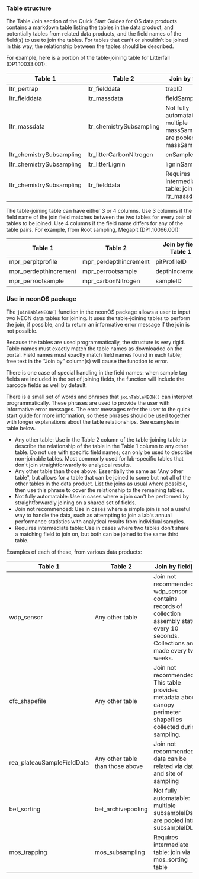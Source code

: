 ### Table structure

The Table Join section of the Quick Start Guides for OS data products contains a markdown table listing the tables in the data product, and potentially tables from related data products, and the field names of the field(s) to use to join the tables. For tables that can't or shouldn't be joined in this way, the relationship between the tables should be described.

For example, here is a portion of the table-joining table for Litterfall (DP1.10033.001):

|Table 1|Table 2|Join by field(s)|
|------------------------|------------------------|-------------------------------|
ltr_pertrap|ltr_fielddata|trapID
ltr_fielddata|ltr_massdata|fieldSampleID
ltr_massdata|ltr_chemistrySubsampling|Not fully automatable: multiple massSampleIDs are pooled into massSampleIDList
ltr_chemistrySubsampling|ltr_litterCarbonNitrogen|cnSampleID
ltr_chemistrySubsampling|ltr_litterLignin|ligninSampleID
ltr_chemistrySubsampling|ltr_fielddata|Requires intermediate table: join via ltr_massdata table

The table-joining table can have either 3 or 4 columns. Use 3 columns if the field name of the join field matches between the two tables for every pair of tables to be joined. Use 4 columns if the field name differs for any of the table pairs. For example, from Root sampling, Megapit (DP1.10066.001):

|Table 1|Table 2|Join by field Table 1|Join by field Table 2|
|------------------|-------------------|--------------------|---------------------|
mpr_perpitprofile|mpr_perdepthincrement|pitProfileID|pitProfileID|
mpr_perdepthincrement|mpr_perrootsample|depthIncrementID|depthIncrementID|
mpr_perrootsample|mpr_carbonNitrogen|sampleID|cnSampleID|

### Use in neonOS package

The `joinTableNEON()` function in the neonOS package allows a user to input two NEON data tables for joining. It uses the table-joining tables to perform the join, if possible, and to return an informative error message if the join is not possible.

Because the tables are used programmatically, the structure is very rigid. Table names must exactly match the table names as downloaded on the portal. Field names must exactly match field names found in each table; free text in the "Join by" column(s) will cause the function to error.

There is one case of special handling in the field names: when sample tag fields are included in the set of joining fields, the function will include the barcode fields as well by default.

There is a small set of words and phrases that `joinTableNEON()` can interpret programmatically. These phrases are used to provide the user with informative error messages. The error messages refer the user to the quick start guide for more information, so these phrases should be used together with longer explanations about the table relationships. See examples in table below.

* Any other table: Use in the Table 2 column of the table-joining table to describe the relationship of the table in the Table 1 column to any other table. Do not use with specific field names; can only be used to describe non-joinable tables. Most commonly used for lab-specific tables that don't join straightforwardly to analytical results.
* Any other table than those above: Essentially the same as "Any other table", but allows for a table that can be joined to some but not all of the other tables in the data product. List the joins as usual where possible, then use this phrase to cover the relationship to the remaining tables.
* Not fully automatable: Use in cases where a join can't be performed by straightforwardly joining on a shared set of fields.
* Join not recommended: Use in cases where a simple join is not a useful way to handle the data, such as attempting to join a lab's annual performance statistics with analytical results from individual samples.
* Requires intermediate table: Use in cases where two tables don't share a matching field to join on, but both can be joined to the same third table.

Examples of each of these, from various data products:

|Table 1|Table 2|Join by field(s)|
|------------------------|----------------------------|-------------------------------|
wdp_sensor|Any other table|Join not recommended: wdp_sensor contains records of collection assembly status every 10 seconds. Collections are made every two weeks.
cfc_shapefile|Any other table|Join not recommended. This table provides metadata about canopy perimeter shapefiles collected during sampling.
rea_plateauSampleFieldData|Any other table than those above|Join not recommended: data can be related via date and site of sampling
bet_sorting|bet_archivepooling|Not fully automatable: multiple subsampleIDs are pooled into subsampleIDList
mos_trapping|mos_subsampling|Requires intermediate table: join via mos_sorting table

